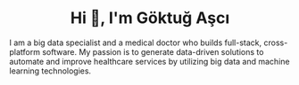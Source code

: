 <h1 align="center">Hi 👋, I'm Göktuğ Aşcı</h1>

I am a big data specialist and a medical doctor who builds full-stack, cross-platform software. My passion is to generate data-driven solutions to automate and improve healthcare services by utilizing big data and machine learning technologies.

